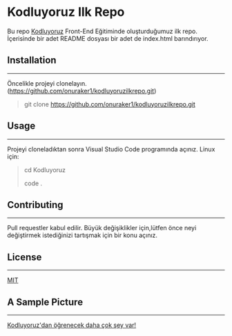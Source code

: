 # Kodluyoruz Ilk Repo
Bu repo [Kodluyoruz](https://www.kodluyoruz.org/) Front-End Eğitiminde oluşturduğumuz ilk repo. İçerisinde bir adet README dosyası bir adet de index.html barındırıyor.

## Installation
---
Öncelikle projeyi clonelayın.(https://github.com/onuraker1/kodluyoruzilkrepo.git)
> git clone https://github.com/onuraker1/kodluyoruzilkrepo.git

## Usage
---
Projeyi cloneladıktan sonra Visual Studio Code programında açınız.
Linux için:
> cd Kodluyoruz
>
> code .

## Contributing
---
Pull requestler kabul edilir. Büyük değişiklikler için,lütfen önce neyi değiştirmek istediğinizi tartışmak için bir konu açınız.

## License
---
[MIT](https://choosealicense.com/licenses/mit/)

## A Sample Picture
---
[Kodluyoruz'dan öğrenecek daha çok şey var!](https://www.hizliresim.com/a0qvsrv)